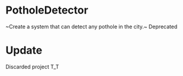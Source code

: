 # PotholeDetector
~Create a system that can detect any pothole in the city.~
Deprecated
# Update
Discarded project T_T
